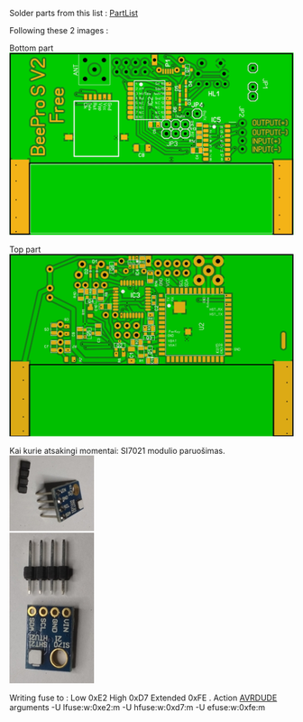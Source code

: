 Solder parts from this list : [PartList](/Hardware/PartList.txt)

Following these 2 images :

Bottom part ![Bottom Side](/images/pcbBottom.jpeg)

Top part ![Up Side](/images/pcbUp.jpeg)

Kai kurie atsakingi momentai:
SI7021 modulio paruošimas.                       ![Nuimame plastmasę](/images/1si.jpg)  
![Sulituojame modulį](/images/0si.jpg)    
   
Writing fuse to : Low 0xE2 High 0xD7 Extended 0xFE . Action [AVRDUDE](http://www.nongnu.org/avrdude/) arguments -U lfuse:w:0xe2:m -U hfuse:w:0xd7:m -U efuse:w:0xfe:m
